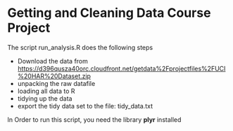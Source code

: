 Getting and Cleaning Data Course Project
========================================
The script run_analysis.R does the following steps

* Download the data from https://d396qusza40orc.cloudfront.net/getdata%2Fprojectfiles%2FUCI%20HAR%20Dataset.zip
* unpacking the raw datafile
* loading all data to R
* tidying up the data
* export the tidy data set to the file: tidy_data.txt

In Order to run this script, you need the library **plyr** installed
